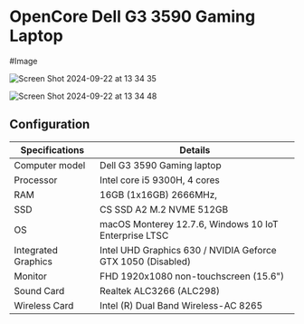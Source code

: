 # OpenCore Dell G3 3590 Gaming Laptop

#Image

![Screen Shot 2024-09-22 at 13 34 35](https://github.com/user-attachments/assets/5eafa0c0-9c08-485b-bdc1-27120c2cba92)

![Screen Shot 2024-09-22 at 13 34 48](https://github.com/user-attachments/assets/f42575ff-6cfd-495d-9c75-3aba2713bab2)

## Configuration

| Specifications | Details                                                  |
| ------------------- | ------------------------------------------- |
| Computer model      | Dell G3 3590 Gaming laptop      |
| Processor           | Intel core i5 9300H, 4 cores  |
| RAM                 | 16GB (1x16GB) 2666MHz, |
| SSD                 | CS SSD A2 M.2 NVME 512GB |
| OS                  | macOS Monterey 12.7.6, Windows 10 IoT Enterprise LTSC|
| Integrated Graphics | Intel UHD Graphics 630 / NVIDIA Geforce GTX 1050 (Disabled) |
| Monitor             | FHD 1920x1080 non-touchscreen (15.6") |
| Sound Card          | Realtek ALC3266 (ALC298) |
| Wireless Card       | Intel (R) Dual Band Wireless-AC 8265 |
